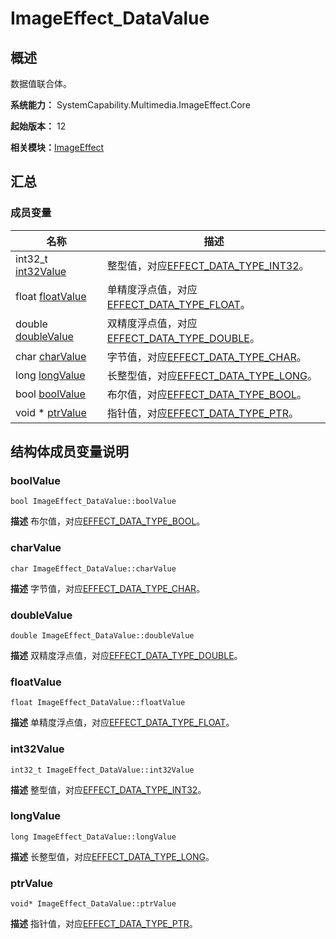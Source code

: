 # ImageEffect_DataValue


## 概述

数据值联合体。

**系统能力：** SystemCapability.Multimedia.ImageEffect.Core

**起始版本：** 12

**相关模块：**[ImageEffect](_image_effect.md)


## 汇总


### 成员变量

| 名称 | 描述 | 
| -------- | -------- |
| int32_t [int32Value](#int32value) | 整型值，对应[EFFECT_DATA_TYPE_INT32](_image_effect.md)。  | 
| float [floatValue](#floatvalue) | 单精度浮点值，对应[EFFECT_DATA_TYPE_FLOAT](_image_effect.md)。  | 
| double [doubleValue](#doublevalue) | 双精度浮点值，对应[EFFECT_DATA_TYPE_DOUBLE](_image_effect.md)。  | 
| char [charValue](#charvalue) | 字节值，对应[EFFECT_DATA_TYPE_CHAR](_image_effect.md)。  | 
| long [longValue](#longvalue) | 长整型值，对应[EFFECT_DATA_TYPE_LONG](_image_effect.md)。  | 
| bool [boolValue](#boolvalue) | 布尔值，对应[EFFECT_DATA_TYPE_BOOL](_image_effect.md)。  | 
| void \* [ptrValue](#ptrvalue) | 指针值，对应[EFFECT_DATA_TYPE_PTR](_image_effect.md)。  | 


## 结构体成员变量说明


### boolValue

```
bool ImageEffect_DataValue::boolValue
```
**描述**
布尔值，对应[EFFECT_DATA_TYPE_BOOL](_image_effect.md)。


### charValue

```
char ImageEffect_DataValue::charValue
```
**描述**
字节值，对应[EFFECT_DATA_TYPE_CHAR](_image_effect.md)。


### doubleValue

```
double ImageEffect_DataValue::doubleValue
```
**描述**
双精度浮点值，对应[EFFECT_DATA_TYPE_DOUBLE](_image_effect.md)。


### floatValue

```
float ImageEffect_DataValue::floatValue
```
**描述**
单精度浮点值，对应[EFFECT_DATA_TYPE_FLOAT](_image_effect.md)。


### int32Value

```
int32_t ImageEffect_DataValue::int32Value
```
**描述**
整型值，对应[EFFECT_DATA_TYPE_INT32](_image_effect.md)。


### longValue

```
long ImageEffect_DataValue::longValue
```
**描述**
长整型值，对应[EFFECT_DATA_TYPE_LONG](_image_effect.md)。


### ptrValue

```
void* ImageEffect_DataValue::ptrValue
```
**描述**
指针值，对应[EFFECT_DATA_TYPE_PTR](_image_effect.md)。
